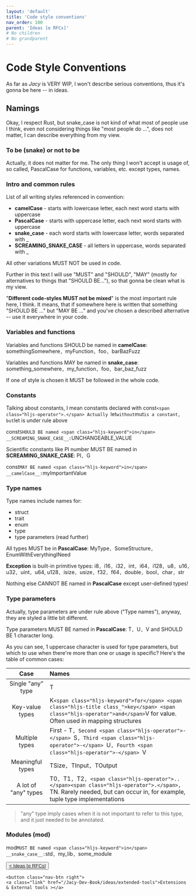 ```yaml
---
layout: 'default'
title: 'Code style conventions'
nav_order: 100
parent: 'Ideas [α RFCs]'
# No children
# No grandparent
---
```


# Code Style Conventions

As far as *Jacy* is VERY WIP, I won't describe serious conventions, thus it's gonna be here -- in ideas.

## Namings

Okay, I respect Rust, but snake_case is not kind of what most of people use I think, even not considering things like
"most people do ...", does not matter, I can describe everything from my view.

### To be (snake) or not to be

Actually, it does not matter for me. The only thing I won't accept is usage of, so called, PascalCase for functions,
variables, etc. except types, names.

### Intro and common rules

List of all writing styles referenced in convention:

- __camelCase__ - starts with lowercase letter, each next word starts with uppercase
- __PascalCase__ - starts with uppercase letter, each next word starts with uppercase
- __snake_case__ - each word starts with lowercase letter, words separated with <span class="inline-code highlight-jc hljs">_</span>
- __SCREAMING_SNAKE_CASE__ - all letters in uppercase, words separated with <span class="inline-code highlight-jc hljs">_</span>

All other variations MUST NOT be used in code.

Further in this text I will use "MUST" and "SHOULD", "MAY" (mostly for alternatives to things that "SHOULD BE..."), so
that gonna be clean what is my view.

"__Different code-styles MUST not be mixed__" is the most important rule here, I think. It means, that if somewhere here
is written that something "SHOULD BE ..." but "MAY BE ..." and you've chosen a described alternative -- use it
everywhere in your code.

### Variables and functions

Variables and functions SHOULD be named in __camelCase__: <span class="inline-code highlight-jc hljs">somethingSomewhere`, `myFunction`, `foo`, `barBazFuzz</span>

Variables and functions MAY be named in __snake_case__: <span class="inline-code highlight-jc hljs">something_somewhere`, `my_function`, `foo`, `bar_baz_fuzz</span>

If one of style is chosen it MUST be followed in the whole code.

### Constants

Talking about constants, I mean constants declared with <span class="inline-code highlight-jc hljs"><span class="hljs-keyword">const</span>`<span class="hljs-operator">.</span> Actually `<span class="hljs-keyword">let</span>` without `<span class="hljs-keyword">mut</span>` is a constant, but `<span class="hljs-keyword">let</span></span>
is under rule above

<span class="inline-code highlight-jc hljs"><span class="hljs-keyword">const</span>` SHOULD BE named <span class="hljs-keyword">in</span> __SCREAMING_SNAKE_CASE__: `UNCHANGEABLE_VALUE</span>

Scientific constants like PI number MUST BE named in __SCREAMING_SNAKE_CASE__: <span class="inline-code highlight-jc hljs">PI`, `G</span>

<span class="inline-code highlight-jc hljs"><span class="hljs-keyword">const</span>` MAY BE named <span class="hljs-keyword">in</span> __camelCase__: `myImp<span class="hljs-operator">or</span>tantValue</span>

### Type names

Type names include names for:

- <span class="inline-code highlight-jc hljs"><span class="hljs-keyword">struct</span></span>
- <span class="inline-code highlight-jc hljs"><span class="hljs-keyword">trait</span></span>
- <span class="inline-code highlight-jc hljs"><span class="hljs-keyword">enum</span></span>
- <span class="inline-code highlight-jc hljs"><span class="hljs-keyword">type</span></span>
- type parameters (read further)

All types MUST be in __PascalCase__: <span class="inline-code highlight-jc hljs">MyType`, `SomeStructure`, `EnumWithEverythingINeed</span>

__Exception__ is built-in primitive types: <span class="inline-code highlight-jc hljs"><span class="hljs-type">i8</span>`, `<span class="hljs-type">i16</span>`, `<span class="hljs-type">i32</span>`, `<span class="hljs-type">int</span>`, `<span class="hljs-type">i64</span>`, `<span class="hljs-type">i128</span>`, `<span class="hljs-type">u8</span>`, `<span class="hljs-type">u16</span>`, `<span class="hljs-type">u32</span>`, `<span class="hljs-type">uint</span>`, `<span class="hljs-type">u64</span></span>,
<span class="inline-code highlight-jc hljs"><span class="hljs-type">u128</span>`, `isize`, `usize`, `<span class="hljs-type">f32</span>`, `<span class="hljs-type">f64</span>`, `double`, `<span class="hljs-type">bool</span>`, `<span class="hljs-type">char</span>`, `<span class="hljs-type">str</span></span>

Nothing else CANNOT BE named in __PascalCase__ except user-defined types!

### Type parameters

Actually, type parameters are under rule above ("Type names"), anyway, they are styled a little bit different.

Type parameters MUST BE named in __PascalCase__: <span class="inline-code highlight-jc hljs">T`, `U`, `V</span> and SHOULD BE 1 character long.

As you can see, 1 uppercase character is used for type parameters, but which to use when there're more than one or usage
is specific? Here's the table of common cases:

|   Case   |   Names   |
| :------: | :-------- |
| Single "any" type | <span class="inline-code highlight-jc hljs">T</span> |
| Key-value types | <span class="inline-code highlight-jc hljs">K` <span class="hljs-keyword">for</span> <span class="hljs-title class_">key</span> <span class="hljs-operator">and</span> `V</span> for value. Often used in mapping structures |
| Multiple types | First - <span class="inline-code highlight-jc hljs">T`, Second <span class="hljs-operator">-</span> `S`, Third <span class="hljs-operator">-</span> `U`, Fourth <span class="hljs-operator">-</span> `V</span> |
| Meaningful types | <span class="inline-code highlight-jc hljs">TSize`, `TInput`, `TOutput</span> |
| A lot of "any" types | <span class="inline-code highlight-jc hljs">T0`, `T1`, `T2`, <span class="hljs-operator">..</span><span class="hljs-operator">.</span>, `TN</span>. Rarely needed, but can occur in, for example, tuple type implementations |

> "any" type imply cases when it is not important to refer to this type, and it just needed to be annotated.

### Modules (<span class="inline-code highlight-jc hljs"><span class="hljs-keyword">mod</span></span>)

<span class="inline-code highlight-jc hljs"><span class="hljs-keyword">mod</span>` MUST BE named <span class="hljs-keyword">in</span> __snake_case__: `std`, `my_lib`, `some_module</span>
<div class="nav-btn-block">
    <button class="nav-btn left">
    <a class="link" href="/Jacy-Dev-Book/ideas/index.html">< Ideas [α RFCs]</a>
</button>

    <button class="nav-btn right">
    <a class="link" href="/Jacy-Dev-Book/ideas/extended-tools">Extensions & External tools ></a>
</button>

</div>
